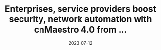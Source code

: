 ---
category:
- .nan
date: 2023-07-12
keyword_suggestion: ubuntu install docker
post_inspiration: https://www.vanillaplus.com/2023/05/30/79703-enterprises-service-providers-boost-security-network-automation-with-cnmaestro-4-0-from-cambium-networks/
silot_terms: digital automation
title: Enterprises, service providers boost security, network <b>automation</b> with
  cnMaestro 4.0 from ...
---